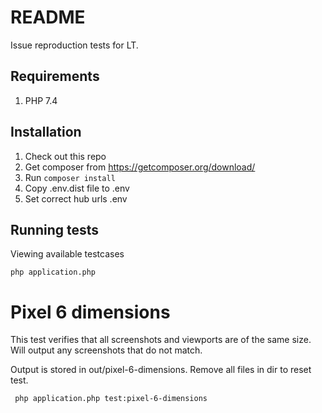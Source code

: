 # README

Issue reproduction tests for LT.


## Requirements

1. PHP 7.4


## Installation

1. Check out this repo
2. Get composer from https://getcomposer.org/download/
3. Run `composer install`
4. Copy .env.dist file to .env
5. Set correct hub urls .env


## Running tests

Viewing available testcases
```
php application.php
 ```


# Pixel 6 dimensions

This test verifies that all screenshots and viewports are of the same size. Will output any screenshots that do not
match.

Output is stored in out/pixel-6-dimensions. Remove all files in dir to reset test.

```
 php application.php test:pixel-6-dimensions
```
